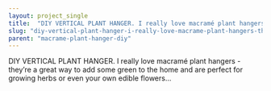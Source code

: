 ```yaml
---
layout: project_single
title:  "DIY VERTICAL PLANT HANGER. I really love macramé plant hangers - they’re a great way to add some green to the home and are perfect for growing herbs or even your own edible flowers..."
slug: "diy-vertical-plant-hanger-i-really-love-macrame-plant-hangers-theyre-a-great"
parent: "macrame-plant-hanger-diy"
---
```

DIY VERTICAL PLANT HANGER. I really love macramé plant hangers - they’re a great way to add some green to the home and are perfect for growing herbs or even your own edible flowers...